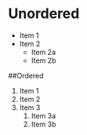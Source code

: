# Unordered 
* Item 1 
* Item 2 
    * Item 2a 
    * Item 2b 

##Ordered 
1. Item 1 
1. Item 2 
1. Item 3 
    1. Item 3a 
    1. Item 3b
